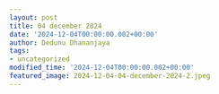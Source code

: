 ```yaml
---
layout: post
title: 04 december 2024
date: '2024-12-04T00:00:00.002+00:00'
author: Dedunu Dhananjaya
tags:
- uncategorized
modified_time: '2024-12-04T00:00:00.002+00:00'
featured_image: 2024-12-04-04-december-2024-2.jpeg
---
```


